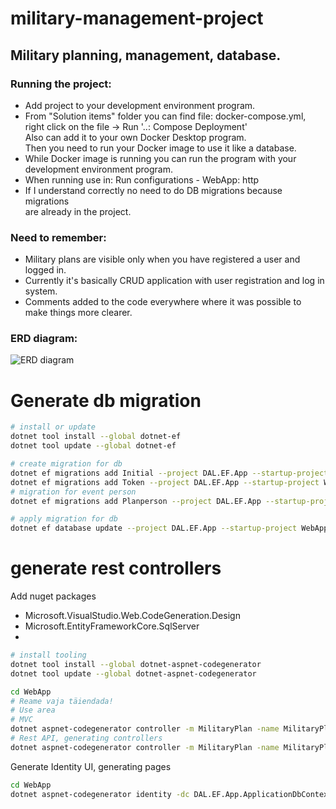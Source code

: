 # military-management-project

## Military planning, management, database.
### Running the project:
- Add project to your development environment program.
- From "Solution items" folder you can find file: docker-compose.yml, <br/>
  right click on the file -> Run '..: Compose Deployment' <br/>
  Also can add it to your own Docker Desktop program. <br/>
  Then you need to run your Docker image to use it like a database.
- While Docker image is running you can run the program with your <br/>
  development environment program.
- When running use in: Run configurations - WebApp: http
- If I understand correctly no need to do DB migrations because migrations <br/>
  are already in the project.

### Need to remember:
- Military plans are visible only when you have registered a user and logged in.
- Currently it's basically CRUD application with user registration and log in system.
- Comments added to the code everywhere where it was possible to make things more clearer.

### ERD diagram:
![ERD diagram](https://github.com/KrissuEST/military-management-project/assets/5465035/b1733e4f-8191-4526-9a1a-bd776b6985b5)

# Generate db migration

~~~bash
# install or update
dotnet tool install --global dotnet-ef
dotnet tool update --global dotnet-ef

# create migration for db
dotnet ef migrations add Initial --project DAL.EF.App --startup-project WebApp --context ApplicationDbContext 
dotnet ef migrations add Token --project DAL.EF.App --startup-project WebApp --context ApplicationDbContext 
# migration for event person
dotnet ef migrations add Planperson --project DAL.EF.App --startup-project WebApp --context ApplicationDbContextt

# apply migration for db
dotnet ef database update --project DAL.EF.App --startup-project WebApp --context ApplicationDbContext 
~~~


# generate rest controllers

Add nuget packages
- Microsoft.VisualStudio.Web.CodeGeneration.Design
- Microsoft.EntityFrameworkCore.SqlServer
-
~~~bash
# install tooling
dotnet tool install --global dotnet-aspnet-codegenerator
dotnet tool update --global dotnet-aspnet-codegenerator

cd WebApp
# Reame vaja täiendada!
# Use area
# MVC
dotnet aspnet-codegenerator controller -m MilitaryPlan -name MilitaryPlansController -outDir Controllers -dc ApplicationDbContext  -udl --referenceScriptLibraries -f
# Rest API, generating controllers
dotnet aspnet-codegenerator controller -m MilitaryPlan -name MilitaryPlansController -outDir ApiControllers -api -dc ApplicationDbContext  -udl -f
~~~


Generate Identity UI, generating pages

~~~bash
cd WebApp
dotnet aspnet-codegenerator identity -dc DAL.EF.App.ApplicationDbContext --userClass AppUser -f
~~~